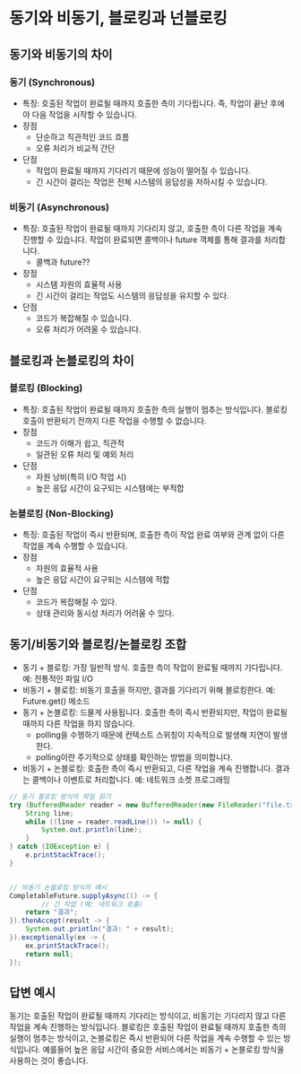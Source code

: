# 동기와 비동기, 블로킹과 넌블로킹

## 동기와 비동기의 차이
### 동기 (Synchronous)
- 특징: 호출된 작업이 완료될 때까지 호출한 측이 기다립니다. 즉, 작업이 끝난 후에야 다음 작업을 시작할 수 있습니다.
- 장점
  - 단순하고 직관적인 코드 흐름
  - 오류 처리가 비교적 간단
- 단점
  - 작업이 완료될 때까지 기다리기 때문에 성능이 떨어질 수 있습니다.
  - 긴 시간이 걸리는 작업은 전체 시스템의 응답성을 저하시킬 수 있습니다.
### 비동기 (Asynchronous)
- 특징: 호출된 작업이 완료될 때까지 기다리지 않고, 호출한 측이 다른 작업을 계속 진행할 수 있습니다. 작업이 완료되면 콜백이나 future 객체를 통해 결과를 처리합니다.
  - 콜백과 future??
- 장점
  - 시스템 자원의 효율적 사용
  - 긴 시간이 걸리는 작업도 시스템의 응답성을 유지할 수 있다.
- 단점
  - 코드가 복잡해질 수 있습니다.
  - 오류 처리가 어려울 수 있습니다.

## 블로킹과 논블로킹의 차이
### 블로킹 (Blocking)
- 특징: 호출된 작업이 완료될 때까지 호출한 측의 실행이 멈추는 방식입니다. 블로킹 호출이 반환되기 전까지 다른 작업을 수행할 수 없습니다.
- 장점
  - 코드가 이해가 쉽고, 직관적
  - 일관된 오류 처리 및 예외 처리
- 단점
  - 자원 낭비(특히 I/O 작업 시)
  - 높은 응답 시간이 요구되는 시스템에는 부적합
### 논블로킹 (Non-Blocking)
- 특징: 호출된 작업이 즉시 반환되며, 호출한 측이 작업 완료 여부와 관계 없이 다른 작업을 계속 수행할 수 있습니다.
- 장점
  - 자원의 효율적 사용
  - 높은 응답 시간이 요구되는 시스템에 적합
- 단점
  - 코드가 복잡해질 수 있다.
  - 상태 관리와 동시성 처리가 어려울 수 있다.

## 동기/비동기와 블로킹/논블로킹 조합
- 동기 + 블로킹: 가장 일반적 방식. 호출한 측이 작업이 완료될 때까지 기다립니다. 예: 전통적인 파일 I/O
- 비동기 + 블로킹: 비동기 호출을 하지만, 결과를 기다리기 위해 블로킹한다. 예: Future.get() 메소드
- 동기 + 논블로킹: 드물게 사용됩니다. 호출한 측이 즉시 반환되지만, 작업이 완료될 때까지 다른 작업을 하지 않습니다.
  - polling을 수행하기 때문에 컨텍스트 스위칭이 지속적으로 발생해 지연이 발생한다.
  - polling이란 주기적으로 상태를 확인하는 방법을 의미합니다.
- 비동기 + 논블로킹: 호출한 측이 즉시 반환되고, 다른 작업을 계속 진행합니다. 결과는 콜백이나 이벤트로 처리합니다. 예: 네트워크 소켓 프로그래밍

```java
// 동기 블로킹 방식의 파일 읽기
try (BufferedReader reader = new BufferedReader(new FileReader("file.txt"))) {
    String line;
    while ((line = reader.readLine()) != null) {
        System.out.println(line);
    }
} catch (IOException e) {
    e.printStackTrace();
}


// 비동기 논블로킹 방식의 예시
CompletableFuture.supplyAsync(() -> {
        // 긴 작업 (예: 네트워크 호출)
    return "결과";
}).thenAccept(result -> {
    System.out.println("결과: " + result);
}).exceptionally(ex -> {
    ex.printStackTrace();
    return null;
});

```

## 답변 예시
동기는 호출된 작업이 완료될 때까지 기다리는 방식이고, 비동기는 기다리지 않고 다른 작업을 계속 진행하는 방식입니다.
블로킹은 호출된 작업이 완료될 때까지 호출한 측의 실행이 멈추는 방식이고, 논블로킹은 즉시 반환되어 다른 작업을 계속 수행할 수 있는 방식입니다.
예를들어 높은 응답 시간이 중요한 서비스에서는 비동기 + 논블로킹 방식을 사용하는 것이 좋습니다.